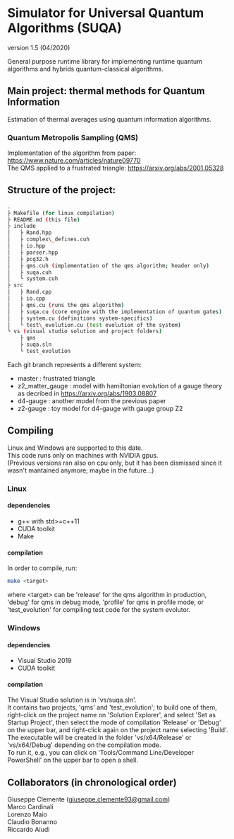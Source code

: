 # Simulator for Universal Quantum Algorithms (SUQA)
version 1.5 (04/2020)

General purpose runtime library for implementing runtime quantum algorithms and hybrids quantum-classical algorithms.


## Main project: thermal methods for Quantum Information

Estimation of thermal averages using quantum information algorithms.

### Quantum Metropolis Sampling (QMS)
Implementation of the algorithm from paper: https://www.nature.com/articles/nature09770  
The QMS applied to a frustrated triangle: https://arxiv.org/abs/2001.05328

## Structure of the project:
```bash
.  
├ Makefile (for linux compilation)  
├ README.md (this file)  
├ include  
│   ├ Rand.hpp  
│   ├ complex\_defines.cuh  
│   ├ io.hpp  
│   ├ parser.hpp  
│   ├ pcg32.h  
│   ├ qms.cuh (implementation of the qms algorithm; header only)  
│   ├ suqa.cuh  
│   └ system.cuh  
├ src  
│   ├ Rand.cpp  
│   ├ io.cpp  
│   ├ qms.cu (runs the qms algorithm)  
│   ├ suqa.cu (core engine with the implementation of quantum gates)  
│   ├ system.cu (definitions system-specifics)  
│   └ test\_evolution.cu (test evolution of the system)  
└ vs (visual studio solution and project folders)  
    ├ qms  
    ├ suqa.sln  
    └ test_evolution  
```

Each git branch represents a different system:
- master : frustrated triangle
- z2\_matter\_gauge : model with hamiltonian evolution of a gauge theory as decribed in https://arxiv.org/abs/1903.08807 
- d4-gauge : another model from the previous paper
- z2-gauge : toy model for d4-gauge with gauge group Z2

## Compiling

Linux and Windows are supported to this date.  
This code runs only on machines with NVIDIA gpus.  
(Previous versions ran also on cpu only, but it has been dismissed since it wasn't mantained anymore; maybe in the future...)

### Linux

#### dependencies
* g++ with std>=c++11  
* CUDA toolkit  
* Make  

#### compilation
In order to compile, run:
```bash
make <target>
```
where \<target\> can be 'release' for the qms algorithm in production, 
'debug' for qms in debug mode, 'profile' for qms in profile mode, 
or 'test\_evolution' for compiling test code for the system evolutor.

### Windows

#### dependencies
* Visual Studio 2019
* CUDA toolkit

#### compilation
The Visual Studio solution is in 'vs/suqa.sln'.  
It contains two projects, 'qms' and 'test\_evolution';
to build one of them, right-click on the project name on 'Solution Explorer', and select 'Set as Startup Project',
then select the mode of compilation 'Release' or 'Debug' on the upper bar, and right-click again on the project name selecting 'Build'.  
The executable will be created in the folder 'vs/x64/Release' or 'vs/x64/Debug' depending on the compilation mode.  
To run it, e.g., you can click on 'Tools/Command Line/Developer PowerShell' on the upper bar to open a shell.  


## Collaborators (in chronological order)
Giuseppe Clemente (giuseppe.clemente93@gmail.com)  
Marco Cardinali  
Lorenzo Maio  
Claudio Bonanno  
Riccardo Aiudi  
